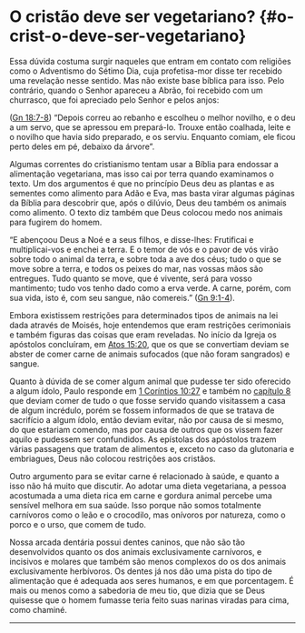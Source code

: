# O cristão deve ser vegetariano? {#o-crist-o-deve-ser-vegetariano}

Essa dúvida costuma surgir naqueles que entram em contato com religiões como o Adventismo do Sétimo Dia, cuja profetisa-mor disse ter recebido uma revelação nesse sentido. Mas não existe base bíblica para isso. Pelo contrário, quando o Senhor apareceu a Abrão, foi recebido com um churrasco, que foi apreciado pelo Senhor e pelos anjos:

([Gn 18:7-8](http://bibliaonline.com.br/acf/gn/18/7-8)) “Depois correu ao rebanho e escolheu o melhor novilho, e o deu a um servo, que se apressou em prepará-lo. Trouxe então coalhada, leite e o novilho que havia sido preparado, e os serviu. Enquanto comiam, ele ficou perto deles em pé, debaixo da árvore”.

Algumas correntes do cristianismo tentam usar a Bíblia para endossar a alimentação vegetariana, mas isso cai por terra quando examinamos o texto. Um dos argumentos é que no princípio Deus deu as plantas e as sementes como alimento para Adão e Eva, mas basta virar algumas páginas da Bíblia para descobrir que, após o dilúvio, Deus deu também os animais como alimento. O texto diz também que Deus colocou medo nos animais para fugirem do homem.

“E abençoou Deus a Noé e a seus filhos, e disse-lhes: Frutificai e multiplicai-vos e enchei a terra. E o temor de vós e o pavor de vós virão sobre todo o animal da terra, e sobre toda a ave dos céus; tudo o que se move sobre a terra, e todos os peixes do mar, nas vossas mãos são entregues. Tudo quanto se move, que é vivente, será para vosso mantimento; tudo vos tenho dado como a erva verde. A carne, porém, com sua vida, isto é, com seu sangue, não comereis.” ([Gn 9:1-4](http://bibliaonline.com.br/acf/gn/9/1-4)).

Embora existissem restrições para determinados tipos de animais na lei dada através de Moisés, hoje entendemos que eram restrições cerimoniais e também figuras das coisas que eram reveladas. No início da Igreja os apóstolos concluíram, em [Atos 15:20](http://bibliaonline.com.br/acf/atos/15/20), que os que se convertiam deviam se abster de comer carne de animais sufocados (que não foram sangrados) e sangue.

Quanto à dúvida de se comer algum animal que pudesse ter sido oferecido a algum ídolo, Paulo responde em [1 Coríntios 10:27](http://bibliaonline.com.br/acf/1co/10/27) e também no [capítulo 8](http://bibliaonline.com.br/acf/1co/8) que deviam comer de tudo o que fosse servido quando visitassem a casa de algum incrédulo, porém se fossem informados de que se tratava de sacrifício a algum ídolo, então deviam evitar, não por causa de si mesmo, do que estariam comendo, mas por causa de outros que os vissem fazer aquilo e pudessem ser confundidos. As epístolas dos apóstolos trazem várias passagens que tratam de alimentos e, exceto no caso da glutonaria e embriagues, Deus não colocou restrições aos cristãos.

Outro argumento para se evitar carne é relacionado à saúde, e quanto a isso não há muito que discutir. Ao adotar uma dieta vegetariana, a pessoa acostumada a uma dieta rica em carne e gordura animal percebe uma sensível melhora em sua saúde. Isso porque não somos totalmente carnívoros como o leão e o crocodilo, mas onívoros por natureza, como o porco e o urso, que comem de tudo.

Nossa arcada dentária possui dentes caninos, que não são tão desenvolvidos quanto os dos animais exclusivamente carnívoros, e incisivos e molares que também são menos complexos do os dos animais exclusivamente herbívoros. Os dentes já nos dão uma pista do tipo de alimentação que é adequada aos seres humanos, e em que porcentagem. É mais ou menos como a sabedoria de meu tio, que dizia que se Deus quisesse que o homem fumasse teria feito suas narinas viradas para cima, como chaminé.

*****
